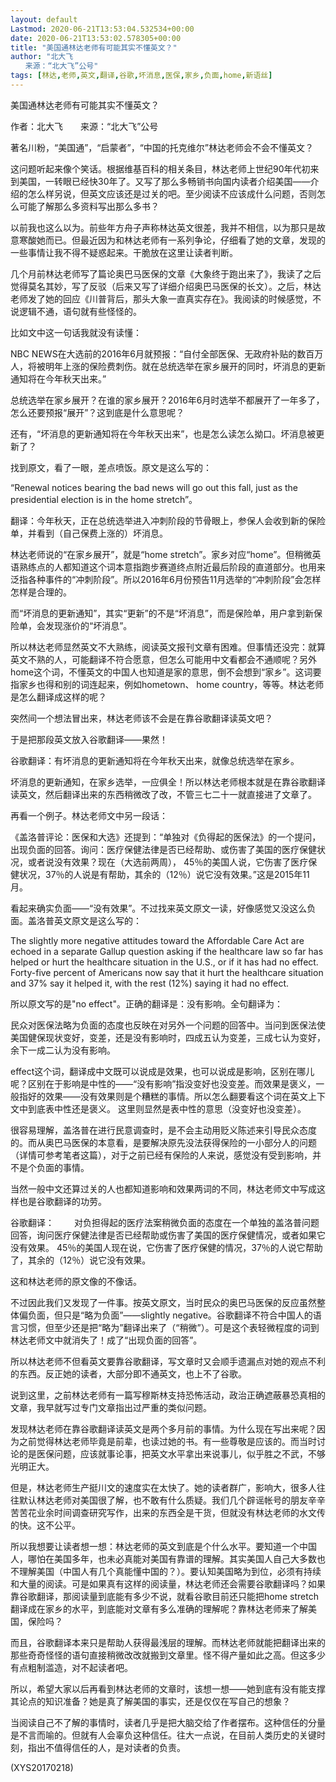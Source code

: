 ```yaml
---
layout: default
Lastmod: 2020-06-21T13:53:04.532534+00:00
date: 2020-06-21T13:53:02.578305+00:00
title: "美国通林达老师有可能其实不懂英文？"
author: "北大飞
　　来源：“北大飞”公号"
tags: [林达,老师,英文,翻译,谷歌,坏消息,医保,家乡,负面,home,新语丝]
---
```


美国通林达老师有可能其实不懂英文？

作者：北大飞　　来源：“北大飞”公号

著名川粉，“美国通”，“启蒙者”，“中国的托克维尔”林达老师会不会不懂英文？

这问题听起来像个笑话。根据维基百科的相关条目，林达老师上世纪90年代初来到美国，一转眼已经快30年了。又写了那么多畅销书向国内读者介绍美国——介绍的怎么样另说，但英文应该还是过关的吧。至少阅读不应该成什么问题，否则怎么可能了解那么多资料写出那么多书？

以前我也这么以为。前些年方舟子声称林达英文很差，我并不相信，以为那只是故意寒酸她而已。但最近因为和林达老师有一系列争论，仔细看了她的文章，发现的一些事情让我不得不疑惑起来。干脆放在这里让读者判断。

几个月前林达老师写了篇论奥巴马医保的文章《大象终于跑出来了》，我读了之后觉得莫名其妙，写了反驳（后来又写了详细介绍奥巴马医保的长文）。之后，林达老师发了她的回应《川普背后，那头大象一直真实存在》。我阅读的时候感觉，不说逻辑不通，语句就有些怪怪的。

比如文中这一句话我就没有读懂：

NBC NEWS在大选前的2016年6月就预报：“自付全部医保、无政府补贴的数百万人，将被明年上涨的保险费刺伤。就在总统选举在家乡展开的同时，坏消息的更新通知将在今年秋天出来。”

总统选举在家乡展开？在谁的家乡展开？2016年6月时选举不都展开了一年多了，怎么还要预报“展开”？这到底是什么意思呢？

还有，“坏消息的更新通知将在今年秋天出来”，也是怎么读怎么拗口。坏消息被更新了？

找到原文，看了一眼，差点喷饭。原文是这么写的：

“Renewal notices bearing the bad news will go out this fall, just as the presidential election is in the home stretch”。

翻译：今年秋天，正在总统选举进入冲刺阶段的节骨眼上，参保人会收到新的保险单，并看到（自己保费上涨的）坏消息。

林达老师说的“在家乡展开”，就是“home stretch”。家乡对应“home”。但稍微英语熟练点的人都知道这个词本意指跑步赛道终点附近最后阶段的直道部分。也用来泛指各种事件的“冲刺阶段”。所以2016年6月份预告11月选举的“冲刺阶段”会怎样怎样是合理的。

而“坏消息的更新通知”，其实“更新”的不是“坏消息”，而是保险单，用户拿到新保险单，会发现涨价的“坏消息”。

所以林达老师显然英文不大熟练，阅读英文报刊文章有困难。但事情还没完：就算英文不熟的人，可能翻译不符合愿意，但怎么可能用中文看都会不通顺呢？另外home这个词，不懂英文的中国人也知道是家的意思，倒不会想到“家乡”。这词要指家乡也得和别的词连起来，例如hometown、 home country，等等。林达老师是怎么翻译成这样的呢？

突然间一个想法冒出来，林达老师该不会是在靠谷歌翻译读英文吧？

于是把那段英文放入谷歌翻译——果然！

谷歌翻译：有坏消息的更新通知将在今年秋天出来，就像总统选举在家乡。

坏消息的更新通知，在家乡选举，一应俱全！所以林达老师根本就是在靠谷歌翻译读英文，然后翻译出来的东西稍微改了改，不管三七二十一就直接进了文章了。

再看一个例子。林达老师文中另一段话：

《盖洛普评论：医保和大选》还提到：“单独对《负得起的医保法》的一个提问，出现负面的回答。询问：医疗保健法律是否已经帮助、或伤害了美国的医疗保健状况，或者说没有效果？现在（大选前两周）， 45％的美国人说，它伤害了医疗保健状况，37％的人说是有帮助，其余的（12％）说它没有效果。”这是2015年11月。

看起来确实负面——“没有效果”。不过找来英文原文一读，好像感觉又没这么负面。盖洛普英文原文是这么写的：

The slightly more negative attitudes toward the Affordable Care Act are echoed in a separate Gallup question asking if the healthcare law so far has helped or hurt the healthcare situation in the U.S., or if it has had no effect. Forty-five percent of Americans now say that it hurt the healthcare situation and 37% say it helped it, with the rest (12%) saying it had no effect.

所以原文写的是"no effect"。正确的翻译是：没有影响。全句翻译为：

民众对医保法略为负面的态度也反映在对另外一个问题的回答中。当问到医保法使美国健保现状变好，变差，还是没有影响时，四成五认为变差，三成七认为变好，余下一成二认为没有影响。

effect这个词，翻译成中文既可以说成是效果，也可以说成是影响，区别在哪儿呢？区别在于影响是中性的——“没有影响”指没变好也没变差。而效果是褒义，一般指好的效果——没有效果则是个糟糕的事情。所以怎么翻要看这个词在英文上下文中到底表中性还是褒义。 这里则显然是表中性的意思（没变好也没变差）。

很容易理解，盖洛普在进行民意调查时，是不会主动用贬义陈述来引导民众态度的。而从奥巴马医保的本意看，是要解决原先没法获得保险的一小部分人的问题（详情可参考笔者这篇），对于之前已经有保险的人来说，感觉没有受到影响，并不是个负面的事情。

当然一般中文还算过关的人也都知道影响和效果两词的不同，林达老师文中写成这样也是谷歌翻译的功劳。

谷歌翻译： 　　对负担得起的医疗法案稍微负面的态度在一个单独的盖洛普问题回答，询问医疗保健法律是否已经帮助或伤害了美国的医疗保健情况，或者如果它没有效果。 45％的美国人现在说，它伤害了医疗保健的情况，37％的人说它帮助了，其余的（12％）说它没有效果。

这和林达老师的原文像的不像话。

不过因此我们又发现了一件事。按英文原文，当时民众的奥巴马医保的反应虽然整体偏负面，但只是“略为负面”——slightly negative。谷歌翻译不符合中国人的语言习惯，但至少还是把“略为”翻译出来了（“稍微”）。可是这个表轻微程度的词到林达老师文中就消失了！成了“出现负面的回答”。

所以林达老师不但看英文要靠谷歌翻译，写文章时又会顺手遗漏点对她的观点不利的东西。反正她的读者，大部分即不通英文，也上不了谷歌。

说到这里，之前林达老师有一篇写穆斯林支持恐怖活动，政治正确遮蔽暴恐真相的文章，我早就写过专门文章指出过严重的类似问题。

发现林达老师在靠谷歌翻译读英文是两个多月前的事情。为什么现在写出来呢？因为之前觉得林达老师毕竟是前辈，也读过她的书。有一些尊敬是应该的。而当时讨论的是医保问题，应该就事论事，把英文水平拿出来说事儿，似乎胜之不武，不够光明正大。

但是，林达老师生产挺川文的速度实在太快了。她的读者群广，影响大，很多人往往默认林达老师对美国很了解，也不敢有什么质疑。我们几个辟谣帐号的朋友辛辛苦苦花业余时间调查研究写作，出来的东西全是干货，但就没有林达老师的水文传的快。这不公平。

所以我想要让读者想一想：林达老师的英文到底是个什么水平。要知道一个中国人，哪怕在美国多年，也未必真能对美国有靠谱的理解。其实美国人自己大多数也不理解美国（中国人有几个真能懂中国的？）。要认知美国略为到位，必须有持续和大量的阅读。可是如果真有这样的阅读量，林达老师还会需要谷歌翻译吗？如果靠谷歌翻译，那阅读量到底能有多少不说，就看谷歌目前还只能把home stretch翻译成在家乡的水平，到底能对文章有多么准确的理解呢？靠林达老师来了解美国，保险吗？

而且，谷歌翻译本来只是帮助人获得最浅层的理解。而林达老师就能把翻译出来的那些奇奇怪怪的语句直接稍微改改就搬到文章里。怪不得产量如此之高。但这多少有点粗制滥造，对不起读者吧。

所以，希望大家以后再看到林达老师的文章时，该想一想——她到底有没有能支撑其论点的知识准备？她是真了解美国的事实，还是仅仅在写自己的想象？

当阅读自己不了解的事情时，读者几乎是把大脑交给了作者摆布。这种信任的分量是不言而喻的。但就有人会辜负这种信任。往大一点说，在目前人类历史的关键时刻，指出不值得信任的人，是对读者的负责。

(XYS20170218)

